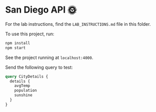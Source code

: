 # San Diego API 🌞

For the lab instructions, find the `LAB_INSTRUCTIONS.md` file in this folder.

To use this project, run:

```bash
npm install
npm start
```

See the project running at `localhost:4000`.

Send the following query to test:

```graphql
query CityDetails {
  details {
    avgTemp
    population
    sunshine
  }
}
```
